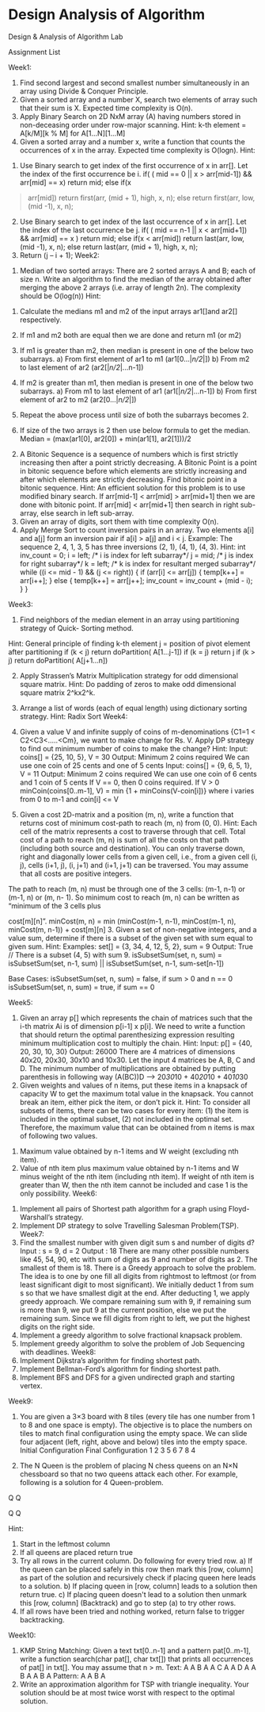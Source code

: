 # Design Analysis of Algorithm
Design & Analysis of Algorithm Lab

Assignment List

Week1:
1. Find second largest and second smallest number simultaneously in an array using Divide &
Conquer Principle.
2. Given a sorted array and a number X, search two elements of array such that their sum is X.
Expected time complexity is O(n).
3. Apply Binary Search on 2D NxM array (A) having numbers stored in non-deceasing order
under row-major scanning.
Hint:
k-th element = A[k/M][k % M] for A[1...N][1...M]
4. Given a sorted array and a number x, write a function that counts the occurrences of x in the
array. Expected time complexity is O(logn).
Hint:
1) Use Binary search to get index of the first occurrence of x in arr[]. Let the index of the
first occurrence be i. if( ( mid == 0 || x > arr[mid-1]) && arr[mid] == x) return mid; else if(x
> arr[mid]) return first(arr, (mid + 1), high, x, n); else return first(arr, low, (mid -1), x, n);
2) Use Binary search to get index of the last occurrence of x in arr[]. Let the index of the last
occurrence be j. if( ( mid == n-1 || x < arr[mid+1]) && arr[mid] == x ) return mid; else if(x
< arr[mid]) return last(arr, low, (mid -1), x, n); else return last(arr, (mid + 1), high, x, n);
3) Return (j – i + 1);
Week2:
1. Median of two sorted arrays: There are 2 sorted arrays A and B; each of size n. Write an
algorithm to find the median of the array obtained after merging the above 2 arrays (i.e.
array of length 2n). The complexity should be O(log(n))
Hint:
1) Calculate the medians m1 and m2 of the input arrays ar1[]and ar2[] respectively.
2) If m1 and m2 both are equal then we are done and return m1 (or m2)
3) If m1 is greater than m2, then median is present in one of the below two subarrays.
a) From first element of ar1 to m1 (ar1[0...|_n/2_|])
b) From m2 to last element of ar2 (ar2[|_n/2_|...n-1])

4) If m2 is greater than m1, then median is present in one of the below two subarrays.
a) From m1 to last element of ar1 (ar1[|_n/2_|...n-1])
b) From first element of ar2 to m2 (ar2[0...|_n/2_|])
5) Repeat the above process until size of both the subarrays becomes 2.
6) If size of the two arrays is 2 then use below formula to get the median. Median =
(max(ar1[0], ar2[0]) + min(ar1[1], ar2[1]))/2
2. A Bitonic Sequence is a sequence of numbers which is first strictly increasing then after a
point strictly decreasing. A Bitonic Point is a point in bitonic sequence before which
elements are strictly increasing and after which elements are strictly decreasing. Find bitonic
point in a bitonic sequence.
Hint:
An efficient solution for this problem is to use modified binary search. If arr[mid-1] <
arr[mid] > arr[mid+1] then we are done with bitonic point. If arr[mid] < arr[mid+1] then
search in right sub-array, else search in left sub-array.
3. Given an array of digits, sort them with time complexity O(n).
4. Apply Merge Sort to count inversion pairs in an array. Two elements a[i] and a[j] form an
inversion pair if a[i] > a[j] and i < j. Example: The sequence 2, 4, 1, 3, 5 has three inversions
(2, 1), (4, 1), (4, 3).
Hint:
int inv_count = 0; i = left; /* i is index for left subarray*/
j = mid; /* j is index for right subarray*/
k = left; /* k is index for resultant merged subarray*/
while ((i <= mid - 1) && (j <= right))
{
if (arr[i] <= arr[j])
{
temp[k++] = arr[i++];
}
else
{
temp[k++] = arr[j++];
inv_count = inv_count + (mid - i);
}
}

Week3:

1. Find neighbors of the median element in an array using partitioning strategy of Quick-
Sorting method.

Hint:
General principle of finding k-th element
j = position of pivot element after partitioning
if (k < j) return doPartition( A[1...j-1])
if (k = j) return j
if (k > j) return doPartition( A[j+1...n])

2. Apply Strassen’s Matrix Multiplication strategy for odd dimensional square matrix.
Hint: Do padding of zeros to make odd dimensional square matrix 2^kx2^k.
3. Arrange a list of words (each of equal length) using dictionary sorting strategy.
Hint: Radix Sort
Week4:
1. Given a value V and infinite supply of coins of m-denominations {C1=1 <
C2<C3<.....<Cm}, we want to make change for Rs. V. Apply DP strategy to find out
minimum number of coins to make the change?
Hint:
Input: coins[] = {25, 10, 5}, V = 30
Output: Minimum 2 coins required
We can use one coin of 25 cents and one of 5 cents
Input: coins[] = {9, 6, 5, 1}, V = 11
Output: Minimum 2 coins required
We can use one coin of 6 cents and 1 coin of 5 cents
If V == 0, then 0 coins required.
If V > 0
minCoin(coins[0..m-1], V) = min {1 + minCoins(V-coin[i])}
where i varies from 0 to m-1
and coin[i] <= V

2. Given a cost 2D-matrix and a position (m, n), write a function that returns cost of minimum
cost-path to reach (m, n) from (0, 0).
Hint:
Each cell of the matrix represents a cost to traverse through that cell. Total cost of a path to
reach (m, n) is sum of all the costs on that path (including both source and destination). You
can only traverse down, right and diagonally lower cells from a given cell, i.e., from a given
cell (i, j), cells (i+1, j), (i, j+1) and (i+1, j+1) can be traversed. You may assume that all costs
are positive integers.

The path to reach (m, n) must be through one of the 3 cells: (m-1, n-1) or (m-1, n) or (m, n-
1). So minimum cost to reach (m, n) can be written as “minimum of the 3 cells plus

cost[m][n]”.
minCost(m, n) = min (minCost(m-1, n-1), minCost(m-1, n), minCost(m, n-1)) + cost[m][n]
3. Given a set of non-negative integers, and a value sum, determine if there is a subset of the
given set with sum equal to given sum.
Hint:
Examples: set[] = {3, 34, 4, 12, 5, 2}, sum = 9
Output: True // There is a subset (4, 5) with sum 9.
isSubsetSum(set, n, sum) = isSubsetSum(set, n-1, sum) ||
isSubsetSum(set, n-1, sum-set[n-1])

Base Cases:
isSubsetSum(set, n, sum) = false, if sum > 0 and n == 0
isSubsetSum(set, n, sum) = true, if sum == 0

Week5:
1. Given an array p[] which represents the chain of matrices such that the i-th matrix Ai is of
dimension p[i-1] x p[i]. We need to write a function that should return the optimal
parenthesizing expression resulting minimum multiplication cost to multiply the chain.
Hint:
Input: p[] = {40, 20, 30, 10, 30}
Output: 26000
There are 4 matrices of dimensions 40x20, 20x30, 30x10 and 10x30.
Let the input 4 matrices be A, B, C and D. The minimum number of multiplications are
obtained by putting parenthesis in following way (A(BC))D --> 20*30*10 + 40*20*10 +
40*10*30
2. Given weights and values of n items, put these items in a knapsack of capacity W to get the
maximum total value in the knapsack. You cannot break an item, either pick the item, or
don’t pick it.
Hint:
To consider all subsets of items, there can be two cases for every item: (1) the item is
included in the optimal subset, (2) not included in the optimal set. Therefore, the maximum
value that can be obtained from n items is max of following two values.
1) Maximum value obtained by n-1 items and W weight (excluding nth item).
2) Value of nth item plus maximum value obtained by n-1 items and W minus weight of the
nth item (including nth item). If weight of nth item is greater than W, then the nth item
cannot be included and case 1 is the only possibility.
Week6:
1. Implement all pairs of Shortest path algorithm for a graph using Floyd-Warshall’s strategy.
2. Implement DP strategy to solve Travelling Salesman Problem(TSP).
Week7:
1. Find the smallest number with given digit sum s and number of digits d?
Input : s = 9, d = 2
Output : 18
There are many other possible numbers like 45, 54, 90, etc with sum of digits as 9 and
number of digits as 2. The smallest of them is 18. There is a Greedy approach to solve the
problem. The idea is to one by one fill all digits from rightmost to leftmost (or from least
significant digit to most significant). We initially deduct 1 from sum s so that we have
smallest digit at the end. After deducting 1, we apply greedy approach. We compare
remaining sum with 9, if remaining sum is more than 9, we put 9 at the current position, else
we put the remaining sum. Since we fill digits from right to left, we put the highest digits on
the right side.
2. Implement a greedy algorithm to solve fractional knapsack problem.
3. Implement greedy algorithm to solve the problem of Job Sequencing with deadlines.
Week8:
1. Implement Dijkstra’s algorithm for finding shortest path.
2. Implement Bellman-Ford’s algorithm for finding shortest path.
3. Implement BFS and DFS for a given undirected graph and starting vertex.

Week9:
1. You are given a 3×3 board with 8 tiles (every tile has one number from 1 to 8 and one space
is empty). The objective is to place the numbers on tiles to match final configuration using
the empty space. We can slide four adjacent (left, right, above and below) tiles into the
empty space.
Initial Configuration Final Configuration
1 2 3
5 6
7 8 4

2. The N Queen is the problem of placing N chess queens on an N×N chessboard so that no
two queens attack each other. For example, following is a solution for 4 Queen-problem.

Q
Q

Q
Q

Hint:
1) Start in the leftmost column
2) If all queens are placed return true
3) Try all rows in the current column. Do following for every tried row.
a) If the queen can be placed safely in this row then mark this [row, column] as part
of the solution and recursively check if placing queen here leads to a solution.
b) If placing queen in [row, column] leads to a solution then return true.
c) If placing queen doesn't lead to a solution then unmark this [row, column]
(Backtrack) and go to step (a) to try other rows.
4) If all rows have been tried and nothing worked, return false to trigger backtracking.

Week10:
1. KMP String Matching: Given a text txt[0..n-1] and a pattern pat[0..m-1], write a function
search(char pat[], char txt[]) that prints all occurrences of pat[] in txt[]. You may assume that
n > m.
Text: A A B A A C A A D A A B A A B A
Pattern: A A B A
2. Write an approximation algorithm for TSP with triangle inequality. Your solution should be
at most twice worst with respect to the optimal solution.
